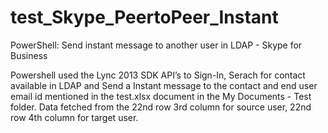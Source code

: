 # test_Skype_PeertoPeer_Instant
PowerShell: Send instant message to another user in LDAP - Skype for Business

Powershell used the Lync 2013 SDK API’s to Sign-In, Serach for contact available in LDAP and Send a Instant message to the contact and end user email id mentioned in
the test.xlsx document in the My Documents - Test folder. Data fetched from the 22nd row 3rd column for source user, 22nd row 4th column for
target user.
